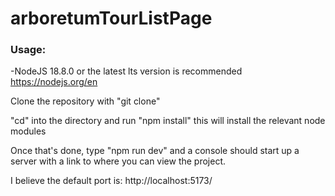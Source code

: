 # arboretumTourListPage

### Usage:

-NodeJS 18.8.0 or the latest lts version is recommended
https://nodejs.org/en


Clone the repository with "git clone"


"cd" into the directory and run "npm install" this will install the relevant node modules


Once that's done, type "npm run dev" and a console should start up a server with a link to where you can view the project.


I believe the default port is: http://localhost:5173/


